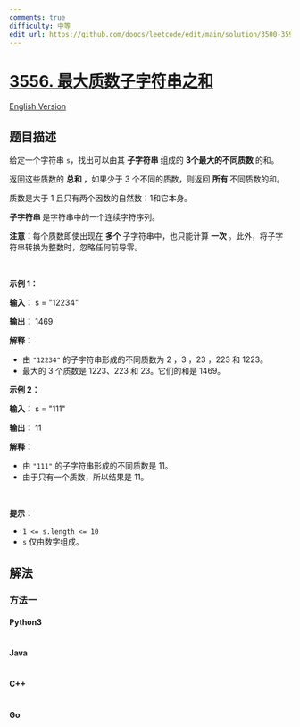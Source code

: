```yaml
---
comments: true
difficulty: 中等
edit_url: https://github.com/doocs/leetcode/edit/main/solution/3500-3599/3556.Sum%20of%20Largest%20Prime%20Substrings/README.md
---
```


<!-- problem:start -->

# [3556. 最大质数子字符串之和](https://leetcode.cn/problems/sum-of-largest-prime-substrings)

[English Version](/solution/3500-3599/3556.Sum%20of%20Largest%20Prime%20Substrings/README_EN.md)

## 题目描述

<!-- description:start -->

<p data-end="157" data-start="30">给定一个字符串 <code>s</code>，找出可以由其&nbsp;<strong>子字符串&nbsp;</strong>组成的&nbsp;<strong>3个最大的不同质数&nbsp;</strong>的和。</p>

<p data-end="269" data-start="166">返回这些质数的&nbsp;<strong>总和&nbsp;</strong>，如果少于 3 个不同的质数，则返回&nbsp;<strong>所有&nbsp;</strong>不同质数的和。</p>

<p data-end="269" data-start="166">质数是大于 1 且只有两个因数的自然数：1和它本身。</p>

<p data-end="269" data-start="166"><strong>子字符串&nbsp;</strong>是字符串中的一个连续字符序列。&nbsp;</p>

<p data-end="370" data-is-last-node="" data-is-only-node="" data-start="271"><strong data-end="280" data-start="271">注意：</strong>每个质数即使出现在&nbsp;<strong>多个&nbsp;</strong>子字符串中，也只能计算&nbsp;<strong>一次&nbsp;</strong>。此外，将子字符串转换为整数时，忽略任何前导零。</p>

<p>&nbsp;</p>

<p><strong class="example">示例 1：</strong></p>

<div class="example-block">
<p><strong>输入：</strong> <span class="example-io">s = "12234"</span></p>

<p><strong>输出：</strong> <span class="example-io">1469</span></p>

<p><strong>解释：</strong></p>

<ul>
	<li data-end="136" data-start="16">由 <code>"12234"</code> 的子字符串形成的不同质数为 2 ，3 ，23 ，223 和 1223。</li>
	<li data-end="226" data-start="137">最大的 3 个质数是 1223、223 和 23。它们的和是 1469。</li>
</ul>
</div>

<p><strong class="example">示例 2：</strong></p>

<div class="example-block">
<p><strong>输入：</strong> <span class="example-io">s = "111"</span></p>

<p><strong>输出：</strong> <span class="example-io">11</span></p>

<p><strong>解释：</strong></p>

<ul>
	<li data-end="339" data-start="244">由 <code>"111"</code> 的子字符串形成的不同质数是 11。</li>
	<li data-end="412" data-is-last-node="" data-start="340">由于只有一个质数，所以结果是 11。</li>
</ul>
</div>

<p>&nbsp;</p>

<p><strong>提示：</strong></p>

<ul>
	<li data-end="39" data-start="18"><code>1 &lt;= s.length &lt;= 10</code></li>
	<li data-end="68" data-is-last-node="" data-start="40"><code>s</code> 仅由数字组成。</li>
</ul>

<!-- description:end -->

## 解法

<!-- solution:start -->

### 方法一

<!-- tabs:start -->

#### Python3

```python

```

#### Java

```java

```

#### C++

```cpp

```

#### Go

```go

```

<!-- tabs:end -->

<!-- solution:end -->

<!-- problem:end -->
